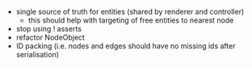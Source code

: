 - single source of truth for entities (shared by renderer and controller)
    - this should help with targeting of free entities to nearest node
- stop using ! asserts
- refactor NodeObject
- ID packing (i.e. nodes and edges should have no missing ids after serialisation)
